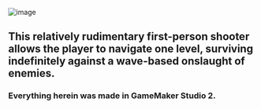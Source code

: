 ![image](https://github.com/user-attachments/assets/536ff159-0a69-4b58-8e34-1eaf45609366)

## This relatively rudimentary first-person shooter allows the player to navigate one level, surviving indefinitely against a wave-based onslaught of enemies.

### Everything herein was made in GameMaker Studio 2.
